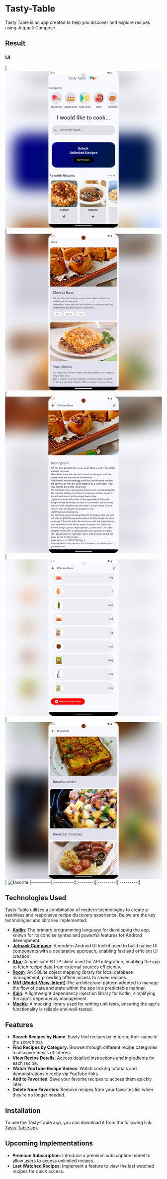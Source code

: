 # Tasty-Table

Tasty Table is an app created to help you discover and explore recipes using Jetpack Compose.

## Result

### UI
| ![home](common/src/main/java/com/abdts/common/previews/home_tasty.png) | ![search](common/src/main/java/com/abdts/common/previews/search_tasty.png) | ![detail](common/src/main/java/com/abdts/common/previews/detail_tasty.png) | ![instruction](common/src/main/java/com/abdts/common/previews/ingredients_tasty.png) | ![category](common/src/main/java/com/abdts/common/previews/category.png)| 
![favorite](common/src/main/java/com/abdts/common/previews/favorite.png)
|----------|:----------:|:--------:|:---------:|:---------:|


## Technologies Used

Tasty Table utilizes a combination of modern technologies to create a seamless and responsive recipe discovery experience. Below are the key technologies and libraries implemented:

- **[Kotlin](https://kotlinlang.org/)**: The primary programming language for developing the app, known for its concise syntax and powerful features for Android development.
- **[Jetpack Compose](https://developer.android.com/jetpack/compose)**: A modern Android UI toolkit used to build native UI components with a declarative approach, enabling fast and efficient UI creation.
- **[Ktor](https://ktor.io)**: A type-safe HTTP client used for API integration, enabling the app to fetch recipe data from external sources efficiently.
- **[Room](https://developer.android.com/training/data-storage/room)**: An SQLite object mapping library for local database management, providing offline access to saved recipes.
- **[MVI (Model-View-Intent)](https://developer.android.com/topic/architecture)**:The architectural pattern adopted to manage the flow of data and state within the app in a predictable manner.
- **[Koin](https://insert-koin.io/)**: A lightweight dependency injection library for Kotlin, simplifying the app's dependency management.
- **[Mockk](https://mockk.io/)**: A mocking library used for writing unit tests, ensuring the app's functionality is reliable and well-tested.

## Features

- **Search Recipes by Name**: Easily find recipes by entering their name in the search bar.
- **Find Recipes by Category**: Browse through different recipe categories to discover meals of interest.
- **View Recipe Details**: Access detailed instructions and ingredients for each recipe.
- **Watch YouTube Recipe Videos**: Watch cooking tutorials and demonstrations directly via YouTube links.
- **Add to Favorites**: Save your favorite recipes to access them quickly later.
- **Delete from Favorites**: Remove recipes from your favorites list when they’re no longer needed.


## Installation

To use the Tasty-Table app,
you can download it from the following link: 
[Tasty-Table apk](https://www.mediafire.com/file/j3ddpzxxdvcof33/tasty-table.apk/file)

## Upcoming Implementations

- **Premium Subscription**: Introduce a premium subscription model to allow users to access unlimited recipes.
- **Last Watched Recipes**: Implement a feature to view the last watched recipes for quick access.
